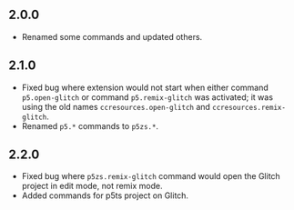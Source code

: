 ## 2.0.0

- Renamed some commands and updated others.

## 2.1.0

- Fixed bug where extension would not start when either command `p5.open-glitch` or command `p5.remix-glitch` was activated; it was using the old names `ccresources.open-glitch` and `ccresources.remix-glitch`.
- Renamed `p5.*` commands to `p5zs.*`.

## 2.2.0

- Fixed bug where `p5zs.remix-glitch` command would open the Glitch project in edit mode, not remix mode.
- Added commands for p5ts project on Glitch.